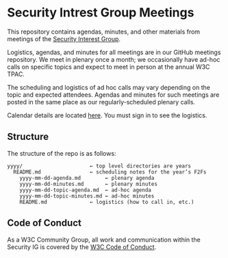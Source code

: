 # Security Intrest Group Meetings

This repository contains agendas, minutes, and other materials from meetings of the [Security Interest Group](https://www.w3.org/groups/ig/security/).

Logistics, agendas, and minutes for all meetings are in our GitHub meetings repository. We meet in plenary once a month; we occasionally have ad-hoc calls on specific topics and expect to meet in person at the annual W3C TPAC.

The scheduling and logistics of ad hoc calls may vary depending on the topic and expected attendees. Agendas and minutes for such meetings are posted in the same place as our regularly-scheduled plenary calls.

Calendar details are located [here](https://www.w3.org/groups/ig/security/calendar/). You must sign in to see the logistics.


## Structure

The structure of the repo is as follows:

    yyyy/                      ← top level directories are years
      README.md                ← scheduling notes for the year’s F2Fs
        yyyy-mm-dd-agenda.md        ← plenary agenda
        yyyy-mm-dd-minutes.md       ← plenary minutes
        yyyy-mm-dd-topic-agenda.md  ← ad-hoc agenda
        yyyy-mm-dd-topic-minutes.md ← ad-hoc minutes
        README.md              ← logistics (how to call in, etc.)

## Code of Conduct

As a W3C Community Group, all work and communication within the Security IG is covered by the [W3C Code of Conduct](https://www.w3.org/policies/code-of-conduct/).
